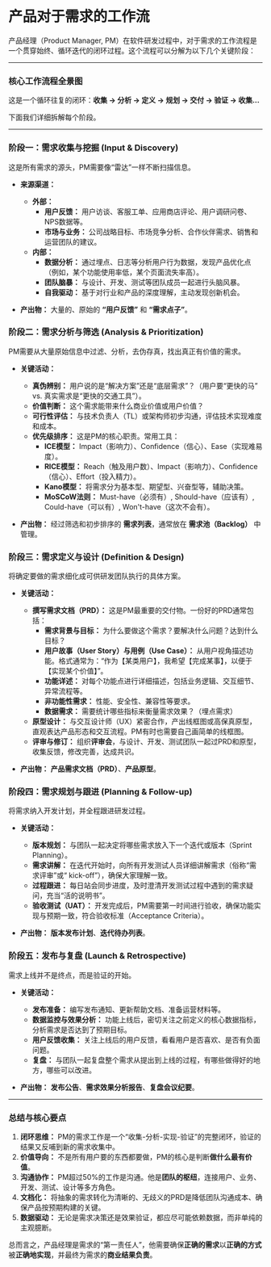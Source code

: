 # 产品对于需求的工作流

产品经理（Product Manager, PM）在软件研发过程中，对于需求的工作流程是一个贯穿始终、循环迭代的闭环过程。这个流程可以分解为以下几个关键阶段：

---

### 核心工作流程全景图

这是一个循环往复的闭环：**收集 → 分析 → 定义 → 规划 → 交付 → 验证 → 收集...**

下面我们详细拆解每个阶段。

---

### 阶段一：需求收集与挖掘 (Input & Discovery)

这是所有需求的源头，PM需要像“雷达”一样不断扫描信息。

*   **来源渠道：**
    *   **外部：**
        *   **用户反馈：** 用户访谈、客服工单、应用商店评论、用户调研问卷、NPS数据等。
        *   **市场与业务：** 公司战略目标、市场竞争分析、合作伙伴需求、销售和运营团队的建议。
    *   **内部：**
        *   **数据分析：** 通过埋点、日志等分析用户行为数据，发现产品优化点（例如，某个功能使用率低，某个页面流失率高）。
        *   **团队脑暴：** 与设计、开发、测试等团队成员一起进行头脑风暴。
        *   **自我驱动：** 基于对行业和产品的深度理解，主动发现创新机会。

*   **产出物：** 大量的、原始的 **“用户反馈”** 和 **“需求点子”**。

### 阶段二：需求分析与筛选 (Analysis & Prioritization)

PM需要从大量原始信息中过滤、分析，去伪存真，找出真正有价值的需求。

*   **关键活动：**
    *   **真伪辨别：** 用户说的是“解决方案”还是“底层需求”？（用户要“更快的马” vs. 真实需求是“更快的交通工具”）。
    *   **价值判断：** 这个需求能带来什么商业价值或用户价值？
    *   **可行性评估：** 与技术负责人（TL）或架构师初步沟通，评估技术实现难度和成本。
    *   **优先级排序：** 这是PM的核心职责。常用工具：
        *   **ICE模型：** Impact（影响力）、Confidence（信心）、Ease（实现难易度）。
        *   **RICE模型：** Reach（触及用户数）、Impact（影响力）、Confidence（信心）、Effort（投入精力）。
        *   **Kano模型：** 将需求分为基本型、期望型、兴奋型等，辅助决策。
        *   **MoSCoW法则：** Must-have（必须有）, Should-have（应该有）, Could-have（可以有）, Won't-have（这次不会有）。

*   **产出物：** 经过筛选和初步排序的 **需求列表**，通常放在 **需求池（Backlog）** 中管理。

### 阶段三：需求定义与设计 (Definition & Design)

将确定要做的需求细化成可供研发团队执行的具体方案。

*   **关键活动：**
    *   **撰写需求文档（PRD）：** 这是PM最重要的交付物。一份好的PRD通常包括：
        *   **需求背景与目标：** 为什么要做这个需求？要解决什么问题？达到什么目标？
        *   **用户故事（User Story）与用例（Use Case）：** 从用户视角描述功能。格式通常为：“作为【某类用户】，我希望【完成某事】，以便于【实现某个价值】”。
        *   **功能详述：** 对每个功能点进行详细描述，包括业务逻辑、交互细节、异常流程等。
        *   **非功能性需求：** 性能、安全性、兼容性等要求。
        *   **数据需求：** 需要统计哪些指标来衡量需求效果？（埋点需求）
    *   **原型设计：** 与交互设计师（UX）紧密合作，产出线框图或高保真原型，直观表达产品形态和交互流程。PM有时也需要自己画简单的线框图。
    *   **评审与修订：** 组织**评审会**，与设计、开发、测试团队一起过PRD和原型，收集反馈，修改完善，达成共识。

*   **产出物：** **产品需求文档（PRD）**、**产品原型**。

### 阶段四：需求规划与跟进 (Planning & Follow-up)

将需求纳入开发计划，并全程跟进研发过程。

*   **关键活动：**
    *   **版本规划：** 与团队一起决定将哪些需求放入下一个迭代或版本（Sprint Planning）。
    *   **需求讲解：** 在迭代开始时，向所有开发测试人员详细讲解需求（俗称“需求评审”或“ kick-off”），确保大家理解一致。
    *   **过程跟进：** 每日站会同步进度，及时澄清开发测试过程中遇到的需求疑问，充当“活的说明书”。
    *   **验收测试（UAT）：** 开发完成后，PM需要第一时间进行验收，确保功能实现与预期一致，符合验收标准（Acceptance Criteria）。

*   **产出物：** **版本发布计划**、**迭代待办列表**。

### 阶段五：发布与复盘 (Launch & Retrospective)

需求上线并不是终点，而是验证的开始。

*   **关键活动：**
    *   **发布准备：** 编写发布通知、更新帮助文档、准备运营材料等。
    *   **数据监控与效果分析：** 功能上线后，密切关注之前定义的核心数据指标，分析需求是否达到了预期目标。
    *   **用户反馈收集：** 关注上线后的用户反馈，看看用户是否喜欢、是否有负面问题。
    *   **复盘：** 与团队一起复盘整个需求从提出到上线的过程，有哪些做得好的地方，哪些可以改进。

*   **产出物：** **发布公告**、**需求效果分析报告**、**复盘会议纪要**。

---

### 总结与核心要点

1.  **闭环思维：** PM的需求工作是一个“收集-分析-实现-验证”的完整闭环，验证的结果又反哺到新的需求收集中。
2.  **价值导向：** 不是所有用户要的东西都要做，PM的核心是判断**做什么最有价值**。
3.  **沟通协作：** PM超过50%的工作是沟通。他是**团队的枢纽**，连接用户、业务、开发、测试、设计等多方角色。
4.  **文档化：** 将抽象的需求转化为清晰的、无歧义的PRD是降低团队沟通成本、确保产品按预期构建的关键。
5.  **数据驱动：** 无论是需求决策还是效果验证，都应尽可能依赖数据，而非单纯的主观臆断。

总而言之，产品经理是需求的“第一责任人”，他需要确保**正确的需求**以**正确的方式**被**正确地实现**，并最终为需求的**商业结果负责**。